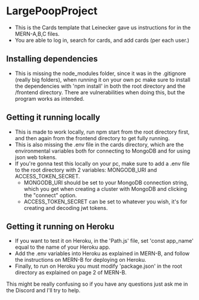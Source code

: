 
# LargePoopProject

 - This is the Cards template that Leinecker gave us instructions for in the MERN-A,B,C files.
 - You are able to log in, search for cards, and add cards (per each user.)

## Installing dependencies

 - This is missing the node_modules folder, since it was in the .gitignore (really big folders), when running it on your own pc
   make sure to install the dependencies with 'npm install' in both the root directory and the /frontend directory. There are 
   vulnerabilities when doing this, but the program works as intended.

## Getting it running locally

 - This is made to work locally, run npm start from the root directory first, and then again from the frontend directory to get 
   fully running.
 - This is also missing the .env file in the cards directory, which are the environmental variables both for connecting to MongoDB
   and for using json web tokens.
 - If you're gonna test this locally on your pc, make sure to add a .env file to the root directory with 2 variables: MONGODB_URI and 
   ACCESS_TOKEN_SECRET. 
    - MONGODB_URI should be set to your MongoDB connection string, which you 
      get when creating a cluster with MongoDB and clicking the "connect" option. 
    - ACCESS_TOKEN_SECRET can be set to whatever you wish, it's for creating 
      and decoding jwt tokens.

## Getting it running on Heroku

 - If you want to test it on Heroku, in the 'Path.js' file, set 'const app_name' equal to the name of your Heroku app. 
 - Add the .env variables into Heroku as explained in MERN-B, and follow the instructions on MERN-B for deploying on Heroku.
 - Finally, to run on Heroku you must modify 'package.json' in the root directory as explained on page 2 of MERN-B.


This might be really confusing so if you have any questions just ask me in the Discord and I'll try to help.
